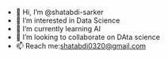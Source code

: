 - 👋 Hi, I’m @shatabdi-sarker
- 👀 I’m interested in Data Science
- 🌱 I’m currently learning AI
- 💞️ I’m looking to collaborate on DAta science
- 📫 Reach me:shatabdi0320@gmail.com

<!---
shatabdi-sarker/shatabdi-sarker is a ✨ special ✨ repository because its `README.md` (this file) appears on your GitHub profile.
You can click the Preview link to take a look at your changes.
--->
